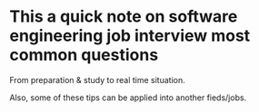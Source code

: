 # This a quick note on software engineering job interview most common questions

From preparation & study to real time situation.

Also, some of these tips can be applied into another fieds/jobs.
  